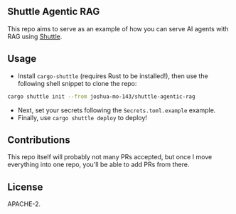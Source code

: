 ## Shuttle Agentic RAG
This repo aims to serve as an example of how you can serve AI agents with RAG using [Shuttle](https://shuttle.rs).

## Usage
- Install `cargo-shuttle` (requires Rust to be installed!), then use the following shell snippet to clone the repo:

``` bash
cargo shuttle init --from joshua-mo-143/shuttle-agentic-rag
```

- Next, set your secrets following the `Secrets.toml.example` example.
- Finally, use `cargo shuttle deploy` to deploy!

## Contributions
This repo itself will probably not many PRs accepted, but once I move everything into one repo, you'll be able to add PRs from there.

## License
APACHE-2.
